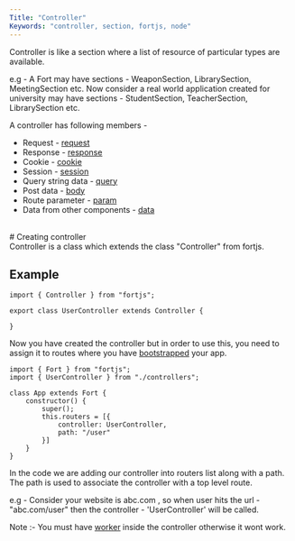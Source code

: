 ```yaml
---
Title: "Controller"
Keywords: "controller, section, fortjs, node"
---
```


Controller is like a section where a list of resource of particular types are available.

e.g - A Fort may have sections - WeaponSection, LibrarySection, MeetingSection etc. Now consider a real world application created for university may have sections - StudentSection, TeacherSection, LibrarySection etc.

A controller has following members - 

* Request - [request](/tutorial/http-request)
* Response - [response](/tutorial/http-response)
* Cookie - [cookie](/tutorial/cookie)
* Session - [session](/tutorial/session)
* Query string data - [query](/tutorial/query)
* Post data - [body](/tutorial/body)
* Route parameter -  [param](/tutorial/param)
* Data from other components - [data](/tutorial/data)

<br>
# Creating controller

<br>
Controller is a class which extends the class "Controller" from fortjs.


## Example

```
import { Controller } from "fortjs";

export class UserController extends Controller {
   
}
```

Now you have created the controller but in order to use this, you need to assign it to routes where you have [bootstrapped](/tutorial/bootstrap) your app.

```
import { Fort } from "fortjs";
import { UserController } from "./controllers";

class App extends Fort {
    constructor() {
        super();
        this.routers = [{
            controller: UserController,
            path: "/user"
        }]
    }
}
```

In the code we are adding our controller into routers list along  with a path. The path is used to associate the controller with a top level route.

e.g - Consider your website is abc.com , so when user hits the url - "abc.com/user" then the controller - 'UserController' will be called. 

Note :- You must have [worker](/tutorial/worker) inside the controller otherwise it wont work.